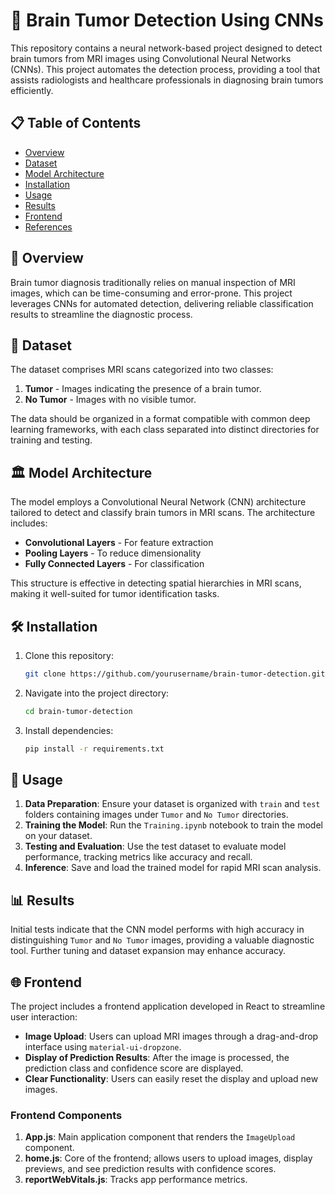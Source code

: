 
# 🧠 Brain Tumor Detection Using CNNs

This repository contains a neural network-based project designed to detect brain tumors from MRI images using Convolutional Neural Networks (CNNs). This project automates the detection process, providing a tool that assists radiologists and healthcare professionals in diagnosing brain tumors efficiently.

## 📋 Table of Contents
- [Overview](#overview)
- [Dataset](#dataset)
- [Model Architecture](#model-architecture)
- [Installation](#installation)
- [Usage](#usage)
- [Results](#results)
- [Frontend](#frontend)
- [References](#references)

## 🧐 Overview
Brain tumor diagnosis traditionally relies on manual inspection of MRI images, which can be time-consuming and error-prone. This project leverages CNNs for automated detection, delivering reliable classification results to streamline the diagnostic process.

## 📂 Dataset
The dataset comprises MRI scans categorized into two classes:
1. **Tumor** - Images indicating the presence of a brain tumor.
2. **No Tumor** - Images with no visible tumor.

The data should be organized in a format compatible with common deep learning frameworks, with each class separated into distinct directories for training and testing.

## 🏛 Model Architecture
The model employs a Convolutional Neural Network (CNN) architecture tailored to detect and classify brain tumors in MRI scans. The architecture includes:
- **Convolutional Layers** - For feature extraction
- **Pooling Layers** - To reduce dimensionality
- **Fully Connected Layers** - For classification

This structure is effective in detecting spatial hierarchies in MRI scans, making it well-suited for tumor identification tasks.

## 🛠 Installation
1. Clone this repository:
   ```bash
   git clone https://github.com/yourusername/brain-tumor-detection.git
   ```
2. Navigate into the project directory:
   ```bash
   cd brain-tumor-detection
   ```
3. Install dependencies:
   ```bash
   pip install -r requirements.txt
   ```

## 🚀 Usage
1. **Data Preparation**: Ensure your dataset is organized with `train` and `test` folders containing images under `Tumor` and `No Tumor` directories.
2. **Training the Model**: Run the `Training.ipynb` notebook to train the model on your dataset.
3. **Testing and Evaluation**: Use the test dataset to evaluate model performance, tracking metrics like accuracy and recall.
4. **Inference**: Save and load the trained model for rapid MRI scan analysis.

## 📊 Results
Initial tests indicate that the CNN model performs with high accuracy in distinguishing `Tumor` and `No Tumor` images, providing a valuable diagnostic tool. Further tuning and dataset expansion may enhance accuracy.

## 🌐 Frontend
The project includes a frontend application developed in React to streamline user interaction:
- **Image Upload**: Users can upload MRI images through a drag-and-drop interface using `material-ui-dropzone`.
- **Display of Prediction Results**: After the image is processed, the prediction class and confidence score are displayed.
- **Clear Functionality**: Users can easily reset the display and upload new images.

### Frontend Components
1. **App.js**: Main application component that renders the `ImageUpload` component.
2. **home.js**: Core of the frontend; allows users to upload images, display previews, and see prediction results with confidence scores.
3. **reportWebVitals.js**: Tracks app performance metrics.

